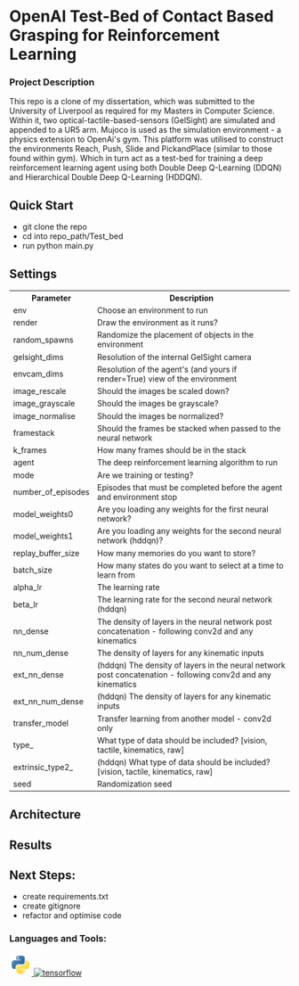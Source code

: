<h1 align="left">OpenAI Test-Bed of Contact Based Grasping for Reinforcement Learning</h1>

<h3 align="left">Project Description</h3>
<p align="left">
    This repo is a clone of my dissertation, which was submitted to the University of Liverpool 
    as required for my Masters in Computer Science.  Within it, two optical-tactile-based-sensors (GelSight)
    are simulated and appended to a UR5 arm.  Mujoco is used as the simulation environment - a physics extension to
    OpenAi's gym. This platform was utilised to construct the environments Reach, Push, Slide and PickandPlace
    (similar to those found within gym).  Which in turn act as a test-bed for training a deep reinforcement 
    learning agent using both Double Deep Q-Learning (DDQN) and Hierarchical Double Deep Q-Learning (HDDQN).
</p>

## Quick Start
- git clone the repo
- cd into repo_path/Test_bed
- run python main.py

## Settings
<html>
<body>
<table>
  <tr>
    <th>Parameter</th>
    <th>Description</th>
  </tr>
  <tr>
    <td>env</td>
    <td>Choose an environment to run</td>
  </tr>
  <tr>
    <td>render</td>
    <td>Draw the environment as it runs?</td>
  </tr>
  <tr>
    <td>random_spawns</td>
    <td>Randomize the placement of objects in the environment</td>
  </tr>
  <tr>
    <td>gelsight_dims</td>
    <td>Resolution of the internal GelSight camera</td>
  </tr>
  <tr>
    <td>envcam_dims</td>
    <td>Resolution of the agent's (and yours if render=True) view of the environment</td>
  </tr>
  <tr>
    <td>image_rescale</td>
    <td>Should the images be scaled down?</td>
  </tr>
  <tr>
    <td>image_grayscale</td>
    <td>Should the images be grayscale?</td>
  </tr>
  <tr>
    <td>image_normalise</td>
    <td>Should the images be normalized?</td>
  </tr>
  <tr>
    <td>framestack</td>
    <td>Should the frames be stacked when passed to the neural network</td>
  </tr>
  <tr>
    <td>k_frames</td>
    <td>How many frames should be in the stack</td>
  </tr>
  <tr>
    <td>agent</td>
    <td>The deep reinforcement learning algorithm to run</td>
  </tr>
  <tr>
    <td>mode</td>
    <td>Are we training or testing?</td>
  </tr>
  <tr>
    <td>number_of_episodes</td>
    <td>Episodes that must be completed before the agent and environment stop</td>
  </tr>
  <tr>
    <td>model_weights0</td>
    <td>Are you loading any weights for the first neural network?</td>
  </tr>
<tr>
    <td>model_weights1</td>
    <td>Are you loading any weights for the second neural network (hddqn)?</td>
  </tr>
  <tr>
    <td>replay_buffer_size</td>
    <td>How many memories do you want to store?</td>
  </tr>
  <tr>
    <td>batch_size</td>
    <td>How many states do you want to select at a time to learn from</td>
  </tr>
  <tr>
    <td>alpha_lr</td>
    <td>The learning rate</td>
  </tr>
  <tr>
    <td>beta_lr</td>
    <td>The learning rate for the second neural network (hddqn)</td>
  </tr>
  <tr>
    <td>nn_dense</td>
    <td>The density of layers in the neural network post concatenation - following conv2d and any kinematics</td>
  </tr>
  <tr>
    <td>nn_num_dense</td>
    <td>The density of layers for any kinematic inputs</td>
  </tr>
  <tr>
    <td>ext_nn_dense</td>
    <td>(hddqn) The density of layers in the neural network post concatenation - following conv2d and any kinematics</td>
  </tr>
  <tr>
    <td>ext_nn_num_dense</td>
    <td>(hddqn) The density of layers for any kinematic inputs</td>
  </tr>
  <tr>
    <td>transfer_model</td>
    <td>Transfer learning from another model - conv2d only</td>
  </tr>
  <tr>
    <td>type_</td>
    <td>What type of data should be included? [vision, tactile, kinematics, raw]</td>
  </tr>
  <tr>
    <td>extrinsic_type2_</td>
    <td>(hddqn) What type of data should be included? [vision, tactile, kinematics, raw]</td>
  </tr>
  <tr>
    <td>seed</td>
    <td>Randomization seed</td>
  </tr>
</table>
</body>
</html>


## Architecture

## Results

## Next Steps:
- create requirements.txt
- create gitignore
- refactor and optimise code
  

<h3 align="left">Languages and Tools:</h3>
<p align="left"> <a href="https://www.python.org" target="_blank" rel="noreferrer"> <img src="https://raw.githubusercontent.com/devicons/devicon/master/icons/python/python-original.svg" alt="python" width="40" height="40"/> </a> <a href="https://www.tensorflow.org" target="_blank" rel="noreferrer"> <img src="https://www.vectorlogo.zone/logos/tensorflow/tensorflow-icon.svg" alt="tensorflow" width="40" height="40"/> </a> </p>


